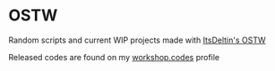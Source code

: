 # OSTW

Random scripts and current WIP projects made with [ItsDeltin's OSTW](https://github.com/ItsDeltin/Overwatch-Script-To-Workshop)

Released codes are found on my [workshop.codes](https://workshop.codes/u/scort) profile
